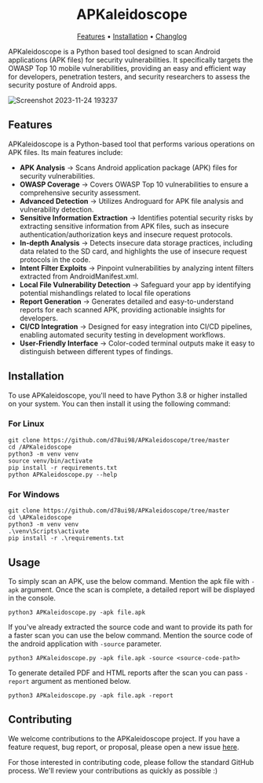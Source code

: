 # <div align="center">APKaleidoscope</div>
<div align="center">
<a href="https://github.com/d78ui98/APKaleidoscope/tree/master#features">Features</a> • 
<a href="https://github.com/d78ui98/APKaleidoscope/tree/master#installation">Installation</a> • 
<a href="https://github.com/d78ui98/APKaleidoscope/blob/master/CHANGELOG.md">Changlog</a>
</div>
<p>

APKaleidoscope is a Python based tool designed to scan Android applications (APK files) for security vulnerabilities. It specifically targets the OWASP Top 10 mobile vulnerabilities, providing an easy and efficient way for developers, penetration testers, and security researchers to assess the security posture of Android apps.

![Screenshot 2023-11-24 193237](https://github.com/d78ui98/APKDeepLens/assets/27950739/39d7adfe-20b6-4b8e-bf9d-7f7759276a69)


## Features

APKaleidoscope is a Python-based tool that performs various operations on APK files. Its main features include:

- **APK Analysis** -> Scans Android application package (APK) files for security vulnerabilities.
- **OWASP Coverage** -> Covers OWASP Top 10 vulnerabilities to ensure a comprehensive security assessment.
- **Advanced Detection** -> Utilizes Androguard for APK file analysis and vulnerability detection.
- **Sensitive Information Extraction** -> Identifies potential security risks by extracting sensitive information from APK files, such as insecure authentication/authorization keys and insecure request protocols.
- **In-depth Analysis** -> Detects insecure data storage practices, including data related to the SD card, and highlights the use of insecure request protocols in the code.
- **Intent Filter Exploits** -> Pinpoint vulnerabilities by analyzing intent filters extracted from AndroidManifest.xml.
- **Local File Vulnerability Detection** -> Safeguard your app by identifying potential mishandlings related to local file operations
- **Report Generation** -> Generates detailed and easy-to-understand reports for each scanned APK, providing actionable insights for developers.
- **CI/CD Integration** -> Designed for easy integration into CI/CD pipelines, enabling automated security testing in development workflows.
- **User-Friendly Interface** -> Color-coded terminal outputs make it easy to distinguish between different types of findings.

## Installation

To use APKaleidoscope, you'll need to have Python 3.8 or higher installed on your system. You can then install it using the following command:
### For Linux
```
git clone https://github.com/d78ui98/APKaleidoscope/tree/master
cd /APKaleidoscope
python3 -m venv venv
source venv/bin/activate
pip install -r requirements.txt
python APKaleidoscope.py --help
```
### For Windows
```
git clone https://github.com/d78ui98/APKaleidoscope/tree/master
cd \APKaleidoscope
python3 -m venv venv
.\venv\Scripts\activate
pip install -r .\requirements.txt
```

## Usage

To simply scan an APK, use the below command. Mention the apk file with `-apk` argument. 
Once the scan is complete, a detailed report will be displayed in the console.

```
python3 APKaleidoscope.py -apk file.apk
```

If you've already extracted the source code and want to provide its path for a faster scan you can use the below command.
Mention the source code of the android application with `-source` parameter.
 
```
python3 APKaleidoscope.py -apk file.apk -source <source-code-path>
```
To generate detailed PDF and HTML reports after the scan you can pass `-report` argument as mentioned below.
```
python3 APKaleidoscope.py -apk file.apk -report
```
## Contributing

We welcome contributions to the APKaleidoscope project. If you have a feature request, bug report, or proposal, please open a new issue [here](https://github.com/d78ui98/APKaleidoscope/issues).

For those interested in contributing code, please follow the standard GitHub process.
We'll review your contributions as quickly as possible :)


